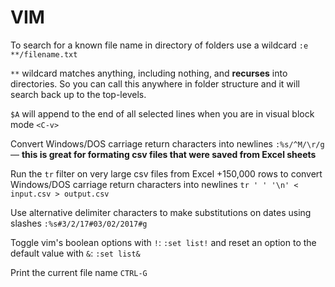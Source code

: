 # VIM

To search for a known file name in directory of folders use a wildcard `:e **/filename.txt`

`**` wildcard matches anything, including nothing, and **recurses** into directories. So you can call this anywhere in folder structure and it will search back up to the top-levels.

`$A` will append to the end of all selected lines when you are in visual block mode `<C-v>`

Convert Windows/DOS carriage return characters into newlines `:%s/^M/\r/g` — **this is great for formating csv files that were saved from Excel sheets**

Run the `tr` filter on very large csv files from Excel +150,000 rows to convert Windows/DOS carriage return characters into newlines `tr '' '\n' < input.csv > output.csv`

Use alternative delimiter characters to make substitutions on dates using slashes `:%s#3/2/17#03/02/2017#g`

Toggle vim's boolean options with `!`: `:set list!` and reset an option to the default value with `&`: `:set list&`

Print the current file name `CTRL-G`
